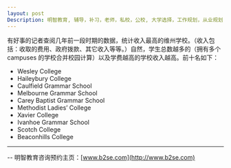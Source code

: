 ```yaml
---
layout: post
Description: 明智教育, 辅导，补习，老师，私校，公校, 大学选择，工作规划，从业规划，天才儿童是浮云，澳洲学生挫折教育，儿童空间推理，空间理解能力， Universities Selection, Career Education, Career Advisors, Guidance, Private Schools, Selective Schools, Writing tutoring, Interviews tutoring, Resume Writing, Spatial skills, Failures help gifted children, The International Baccalaureate (IB), Victoria Melbourne Selective High Schools Entrance Exam post exam discussions
---
```


有好事的记者查阅几年前一段时期的数据，统计收入最高的维州学校。（收入包括：收取的费用、政府拨款、其它收入等等。）自然，学生总数越多的（拥有多个 campuses 的学校合并校园计算）以及学费越高的学校收入越高。前十名如下：


* Wesley College
* Haileybury College
* Caulfield Grammar School
* Melbourne Grammar School
* Carey Baptist Grammar School
* Methodist Ladies’ College
* Xavier College
* Ivanhoe Grammar School
* Scotch College
* Beaconhills College
	
--------
-- 明智教育咨询预约主页：[www.b2se.com](http://www.b2se.com)


